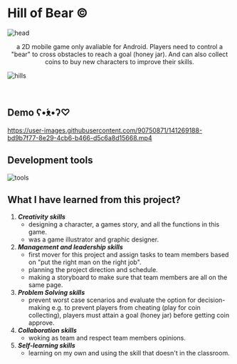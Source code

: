 # Hill of Bear ©
![head](https://user-images.githubusercontent.com/90750871/141276782-05194a30-5ba9-4b8d-976c-0a68b4f5e453.png)


<p align="center">
    a 2D mobile game only avaliable for Android. Players need to control a "bear" to cross obstacles to reach a goal (honey jar). And can also collect coins to buy new characters to improve their skills.
</p>
 
![hills](https://user-images.githubusercontent.com/90750871/141277374-15a6b7ea-270a-49a5-afae-f95b055adc27.png)


</br>

## Demo ʕ•́ᴥ•̀ʔ♡
https://user-images.githubusercontent.com/90750871/141269188-bd9b7f77-8e29-4cb6-b466-d5c6a8d15668.mp4


## Development tools 
![tools](https://user-images.githubusercontent.com/90750871/141271437-2df4c64c-da73-4e67-9b93-79f34ca2f249.png)

## What I have learned from this project?
1. ***Creativity skills***
   - designing a character, a games story, and all the functions in this game.
   - was a game illustrator and graphic designer.
2. ***Management and leadership skills***
   - first mover for this project and assign tasks to team members based on "put the right man on the right job".
   - planning the project direction and schedule.
   - making a storyboard to make sure that team members are all on the same page.
3. ***Problem Solving skills***
   - prevent worst case scenarios and evaluate the option for decision-making e.g. to prevent players from cheating (play for coin collecting), players must attain a goal (honey jar) before getting coin approve.
4. ***Collaboration skills***
   - woking as team and respect team members opinions.
5. ***Self-learning skills***
   - learning on my own and using the skill that doesn't in the classroom.

